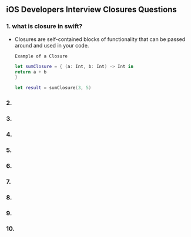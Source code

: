## iOS Developers Interview Closures Questions

### 1. what is closure in swift?
  - Closures are self-contained blocks of functionality that can be passed around and used in your code.
    
    `Example of a Closure`
    ```swift
    let sumClosure = { (a: Int, b: Int) -> Int in
    return a + b
    }
    
    let result = sumClosure(3, 5)
    ```

### 2.

### 3.

### 4.

### 5.

### 6.

### 7.

### 8.

### 9.

### 10.
